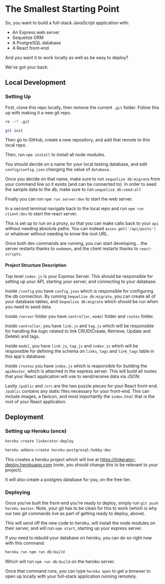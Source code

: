 # The Smallest Starting Point

So, you want to build a full-stack JavaScript application with:

- An Express web server
- Sequelize ORM 
- A PostgreSQL database
- A React front-end

And you want it to work locally as well as be easy to deploy?

We've got your back:

## Local Development

### Setting Up

First, clone this repo locally, then remove the current `.git` folder. Follow this up with making it a new git repo.

```bash
rm -rf .git

git init
```

Then go to GitHub, create a new repository, and add that remote to this local repo.

Then, run `npm install` to install all node modules.

You should decide on a name for your local testing database, and edit `config/config.json` changing the value of `database`.

Once you decide on that name, make sure to run `sequelize db:migrate` from your command line so it exists (and can be connected to).
In order to seed the sample data to the db, make sure to run `sequelize db:seed:all`

Finally you can run `npm run server:dev` to start the web server.

In a second terminal navigate back to the local repo and run `npm run client:dev` to start the react server. 

This is set up to run on a proxy, so that you can make calls back to your `api` without needing absolute paths. You can instead `axios.get('/api/posts')` or whatever without needing to know the root URL.

Once both dev commands are running, you can start developing... the server restarts thanks to `nodemon`, and the client restarts thanks to `react-scripts`.

#### Project Structure Description

Top level `index.js` is your Express Server. This should be responsible for setting up your API, starting your server, and connecting to your database.

Inside `/config` you have `config.json` which is responsible for configuring the db connection.
By running `Sequelize db:migrate`, you can create all of your database tables, and `Sequelize db:migrate` which should be run when you need to seed data.


Inside `/server` folder you have `controller`, `model` folder and `routes` folder.

Inside `controller`, you have `link.js` and `tag.js` which will be responsible for handling the logic related to link CRUD(Create, Retrieve, Update and Delete) and tags.

Inside `model`, you have `link.js`, `tag.js` and `index.js` which will be responsible for defining the schema on `links`, `tags` and `link_tags` table in this app's database.


Inside `/routes` you have `index.js` which is responsible for building the `apiRouter`, which is attached in the express server. This will build all routes that your React application will use to send/receive data via JSON.

Lastly `/public` and `/src` are the two puzzle pieces for your React front-end. `/public` contains any static files necessary for your front-end. This can include images, a favicon, and most importantly the `index.html` that is the root of your React application.


## Deployment

### Setting up Heroku (once)

```bash
heroku create linkerator-deploy

heroku addons:create heroku-postgresql:hobby-dev
```

This creates a heroku project which will live at https://linkerator-deploy.herokuapp.com (note, you should change this to be relevant to your project).

It will also create a postgres database for you, on the free tier.


### Deploying

Once you've built the front-end you're ready to deploy, simply run `git push heroku master`. Note, your git has to be clean for this to work (which is why our two git commands live as part of getting ready to deploy, above).

This will send off the new code to heroku, will install the node modules on their server, and will run `npm start`, starting up your express server.

If you need to rebuild your database on heroku, you can do so right now with this command:

```bash
heroku run npm run db:build
```

Which will run `npm run db:build` on the heroku server.

Once that command runs, you can type `heroku open` to get a browser to open up locally with your full-stack application running remotely.
